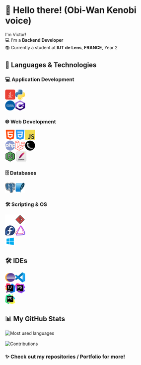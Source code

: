 # 👋 Hello there! (Obi-Wan Kenobi voice)

I'm Victor!  
💻 I'm a **Backend Developer**  
📚 Currently a student at **IUT de Lens**, **FRANCE**, Year 2

## 🚀 Languages & Technologies

### 💻 Application Development
<img src="./icon/java.png" alt="Java" width="32" height="32"/><img src="./icon/python.png" alt="Python" width="32" height="32"/> <br>
<img src="./icon/cobol.png" alt="Cobol" width="32" height="32"/><img src="./icon/csharp.png" alt="Csharp" width="32" height="32"/>

### 🌐 Web Development
<img src="./icon/html.png" alt="HTML" width="32" height="32"/><img src="./icon/css.png" alt="CSS" width="32" height="32"/><img src="./icon/javascript.png" alt="JavaScript" width="32" height="32"/> <br>
<img src="./icon/php.png" alt="PHP" width="32" height="32"/><img src="./icon/laravel.png" alt="Laravel" width="32" height="32"/><img src="./icon/flask.png" alt="Flask" width="32" height="32"/> <br>
<img src="./icon/nginx.png" alt="NGINX" width="32" height="32"/> <img src="./icon/apache.png" alt="Apache" width="32" height="32"/>

### 🗄️ Databases
<img src="./icon/psql.png" alt="PostgreSQL" width="32" height="32"/><img src="./icon/sqlite.png" alt="SQLite" width="32" height="32"/>

### 🛠️ Scripting & OS
<img src="./icon/bash.png" alt="Bash" width="32" height="32"/><img src="./icon/git.png" alt="Git" width="32" height="32"/> <br>
<img src="./icon/fedora.png" alt="Fedora" width="32" height="32"/><img src="./icon/endeavouros.png" alt="EndeavourOS" width="32" height="32"/> <br>
<img src="./icon/windows.png" alt="Windows" width="32" height="32"/>

## 🛠️ IDEs 
<img src="./icon/eclipse.png" alt="Eclipse" width="32" height="32"/><img src="./icon/vscode.png" alt="VS Code" width="32" height="32"/> <br>
<img src="./icon/intellijidea.png" alt="IntelliJ IDEA" width="32" height="32"/><img src="./icon/phpstorm.png" alt="PHPStorm" width="32" height="32"/> <br>
<img src="./icon/pycharm.png" alt="PyCharm" width="32" height="32"/>

## 📊 My GitHub Stats

![Most used languages](https://github-readme-stats.vercel.app/api/top-langs/?username=VictorWbn&theme=dark&hide_border=false&include_all_commits=false&count_private=false&layout=compact)<br/>
<br/>
![Contributions](https://github-readme-streak-stats.herokuapp.com/?user=VictorWbn&theme=dark&hide_border=false)


### ✨ Check out my repositories / Portfolio for more!
